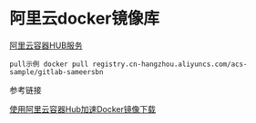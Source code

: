 # 阿里云docker镜像库

[阿里云容器HUB服务](https://dev.aliyun.com/search.html)

    pull示例 docker pull registry.cn-hangzhou.aliyuncs.com/acs-sample/gitlab-sameersbn

参考链接

[使用阿里云容器Hub加速Docker镜像下载](http://blog.csdn.net/evandeng2009/article/details/53893789)